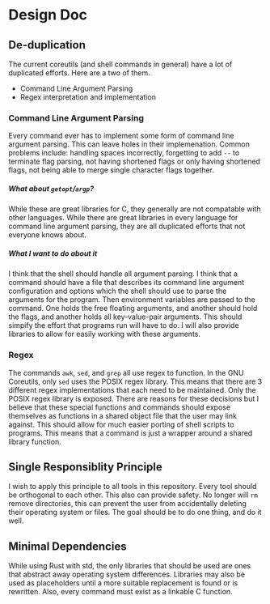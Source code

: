 # Design Doc

## De-duplication
The current coreutils (and shell commands in general) have a lot of duplicated efforts. Here are a two of them.
* Command Line Argument Parsing
* Regex interpretation and implementation

### Command Line Argument Parsing
Every command ever has to implement some form of command line argument parsing. This can leave holes in their implemenation. Common problems 
include: handling spaces incorrectly, forgetting to add `--` to terminate flag parsing, not having shortened flags or only having shortened flags,
not being able to merge single character flags together.

##### What about `getopt`/`argp`?
While these are great libraries for C, they generally are not compatable with other languages. While there are great libraries in every language 
for command line argument parsing, they are all duplicated efforts that not everyone knows about.

##### What I want to do about it
I think that the shell should handle all argument parsing. I think that a command should have a file that describes its command line argument
configuration and options which the shell should use to parse the arguments for the program. Then environment variables are passed to the 
command. One holds the free floating arguments, and another should hold the flags, and another holds all key-value-pair arguments. 
This should simpify the effort that programs run will have to do. I will also provide libraries to allow for easily working with these arguments.

### Regex
The commands `awk`, `sed`, and `grep` all use regex to function. In the GNU Coreutils, only `sed` uses the POSIX regex library.
This means that there are 3 different regex implementations that each need to be maintained. Only the POSIX regex library is exposed.
There are reasons for these decisions but I believe that these special functions and commands should expose themselves as functions in a shared
object file that the user may link against. This should allow for much easier porting of shell scripts to programs.
This means that a command is just a wrapper around a shared library function.

## Single Responsiblity Principle
I wish to apply this principle to all tools in this repository. Every tool should be orthogonal to each other. This also can provide safety.
No longer will `rm` remove directories, this can prevent the user from accidentally deleting their operating system or files.
The goal should be to do one thing, and do it well.


## Minimal Dependencies
While using Rust with std, the only libraries that should be used are ones that abstract away operating system differences.
Libraries may also be used as placeholders until a more suitable replacement is found or is rewritten.
Also, every command must exist as a linkable C function.
